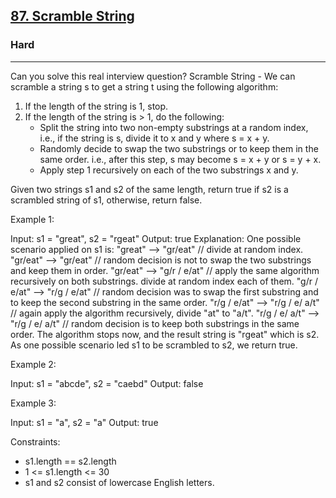 <h2><a href="https://leetcode.com/problems/scramble-string/">87. Scramble String</a></h2><h3>Hard</h3><hr>Can you solve this real interview question? Scramble String - We can scramble a string s to get a string t using the following algorithm:

1.  If the length of the string is 1, stop.
2.  If the length of the string is > 1, do the following:
    - Split the string into two non-empty substrings at a random index, i.e., if the string is s, divide it to x and y where s = x + y.
    - Randomly decide to swap the two substrings or to keep them in the same order. i.e., after this step, s may become s = x + y or s = y + x.
    - Apply step 1 recursively on each of the two substrings x and y.

Given two strings s1 and s2 of the same length, return true if s2 is a scrambled string of s1, otherwise, return false.

Example 1:

Input: s1 = "great", s2 = "rgeat"
Output: true
Explanation: One possible scenario applied on s1 is:
"great" --> "gr/eat" // divide at random index.
"gr/eat" --> "gr/eat" // random decision is not to swap the two substrings and keep them in order.
"gr/eat" --> "g/r / e/at" // apply the same algorithm recursively on both substrings. divide at random index each of them.
"g/r / e/at" --> "r/g / e/at" // random decision was to swap the first substring and to keep the second substring in the same order.
"r/g / e/at" --> "r/g / e/ a/t" // again apply the algorithm recursively, divide "at" to "a/t".
"r/g / e/ a/t" --> "r/g / e/ a/t" // random decision is to keep both substrings in the same order.
The algorithm stops now, and the result string is "rgeat" which is s2.
As one possible scenario led s1 to be scrambled to s2, we return true.

Example 2:

Input: s1 = "abcde", s2 = "caebd"
Output: false

Example 3:

Input: s1 = "a", s2 = "a"
Output: true

Constraints:

- s1.length == s2.length
- 1 <= s1.length <= 30
- s1 and s2 consist of lowercase English letters.
